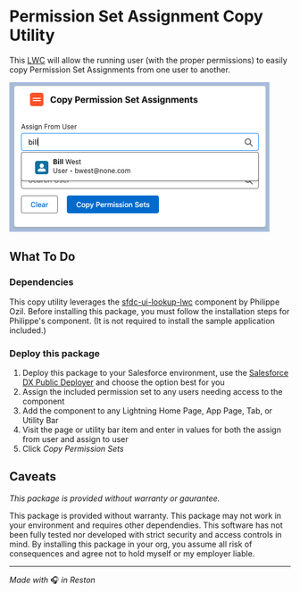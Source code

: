 # Permission Set Assignment Copy Utility

This [LWC](https://developer.salesforce.com/docs/component-library/documentation/lwc) will allow the running user (with the proper permissions) to easily copy Permission Set Assignments from one user to another.

![Screenshot of component included on a Lightning Home Page](/images/component.png)

## What To Do

### Dependencies
This copy utility leverages the [sfdc-ui-lookup-lwc](https://github.com/pozil/sfdc-ui-lookup-lwc/tree/master) component by Philippe Ozil. Before installing this package, you must follow the installation steps for Philippe's component. (It is not required to install the sample application included.)

### Deploy this package

1. Deploy this package to your Salesforce environment, use the [Salesforce DX Public Deployer](https://hosted-scratch.herokuapp.com/byoo?template=https://github.com/thisisjohnny/sf-permission-set-assignment-copy) and choose the option best for you 
2. Assign the included permission set to any users needing access to the component
3. Add the component to any Lightning Home Page, App Page, Tab, or Utility Bar
4. Visit the page or utility bar item and enter in values for both the assign from user and assign to user
5. Click _Copy Permission Sets_

## Caveats
*This package is provided without warranty or gaurantee.*

This package is provided without warranty. This package may not work in your environment and requires other dependendies. This software has not been fully tested nor developed with strict security and access controls in mind. By installing this package in your org, you assume all risk of consequences and agree not to hold myself or my employer liable.

----
_Made with_ 🎧 _in Reston_
